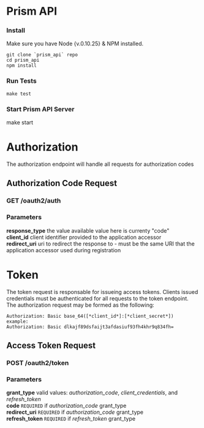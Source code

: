 Prism API
===========================================================

### Install

Make sure you have Node {v.0.10.25} & NPM installed. 

	git clone `prism_api` repo
	cd prism_api
	npm install

### Run Tests
	
	make test

### Start Prism API Server

  make start


Authorization
==========================================================
The authorization endpoint will handle all requests for authorization codes

Authorization Code Request
----------------------------------------------------------
### GET /oauth2/auth ###

### Parameters ###
**response_type**       the value available value here is currenty "code"  
**client_id**           client identifier provided to the application accessor  
**redirect_uri**        uri to redirect the response to - must be the same URI that
                        the application accessor used during registration  

Token
===========================================================
The token request is responsable for issueing access tokens. Clients issued
credentials must be authenticated for all requests to the token endpoint. The
authorization request may be formed as the following:

    Authorization: Basic base_64([*client_id*]:[*client_secret*])
    example:
    Authorization: Basic dlkajf89dsfaijt3afdasiuf93fh4khr9q834fh=

Access Token Request
----------------------------------------------------------
### POST /oauth2/token ###

### Parameters ###
**grant_type**          valid values: *authorization_code*, *client_credentials*, and *refresh_token*  
**code**                `REQUIRED` if *authorization_code* grant_type  
**redirect_uri**        `REQUIRED` if *authorization_code* grant_type  
**refresh_token**       `REQUIRED` if *refresh_token* grant_type  

